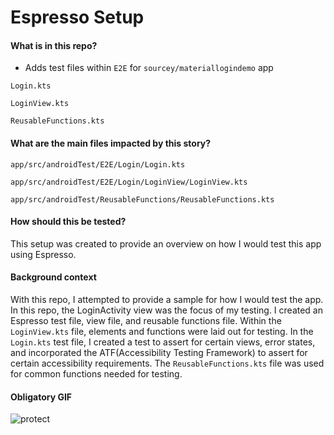 # Espresso Setup 

#### What is in this repo?

- Adds test files within `E2E` for `sourcey/materiallogindemo` app

`Login.kts`

`LoginView.kts`

`ReusableFunctions.kts`

#### What are the main files impacted by this story?
`app/src/androidTest/E2E/Login/Login.kts`

`app/src/androidTest/E2E/Login/LoginView/LoginView.kts`

`app/src/androidTest/ReusableFunctions/ReusableFunctions.kts`

#### How should this be tested? 
This setup was created to provide an overview on how I would test this app using Espresso.

#### Background context
With this repo, I attempted to provide a sample for how I would test the app. In this repo, the LoginActivity view was the focus of my testing. I created an 
Espresso test file, view file, and reusable functions file. Within the `LoginView.kts` file, elements and functions were laid out for testing. In the `Login.kts` test 
file, I created a test to assert for certain views, error states, and incorporated the ATF(Accessibility Testing Framework) to assert for certain accessibility 
requirements. The `ReusableFunctions.kts` file was used for common functions needed for testing. 

#### Obligatory GIF

![protect](https://media.giphy.com/media/8YvAZPTtxccpk2PME6/giphy.gif)

